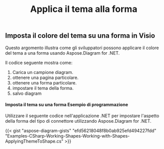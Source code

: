﻿---
title: Applica il tema alla forma
type: docs
weight: 70
url: /it/net/apply-theme-to-shape/
description: Questa sezione spiega come impostare le proprietà del tema in una forma visio con Aspose.Diagram.
---
## **Imposta il colore del tema su una forma in Visio**
Questo argomento illustra come gli sviluppatori possono applicare il colore del tema a una forma usando Aspose.Diagram for .NET.

Il codice seguente mostra come:

1. Carica un campione diagram.
1. ottenere una pagina particolare.
1. ottenere una forma particolare.
1. impostare il tema della forma.
1. salvo diagram
#### **Imposta il tema su una forma Esempio di programmazione**
Utilizzare il seguente codice nell'applicazione .NET per impostare l'aspetto della forma del tipo di connettore utilizzando Aspose.Diagram for .NET.

{{< gist "aspose-diagram-gists" "efd56218048f8b0ab925efd494227fdd" "Examples-CSharp-Working-Shapes-Working-with-Shapes-ApplyingThemeToShape.cs" >}}
